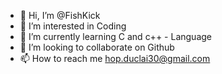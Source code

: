 - 👋 Hi, I’m @FishKick
- 👀 I’m interested in Coding
- 🌱 I’m currently learning C and c++ - Language
- 💞️ I’m looking to collaborate on Github
- 📫 How to reach me hop.duclai30@gmail.com

<!---
FishKick/FishKick is a ✨ special ✨ repository because its `README.md` (this file) appears on your GitHub profile.
You can click the Preview link to take a look at your changes.
--->
